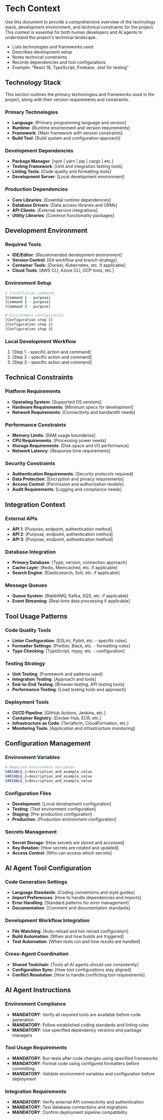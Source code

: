 # Tech Context

Use this document to provide a comprehensive overview of the technology stack, development environment, and technical constraints for the project. This context is essential for both human developers and AI agents to understand the project's technical landscape.

- Lists technologies and frameworks used
- Describes development setup
- Notes technical constraints
- Records dependencies and tool configurations
- Example: “React 18, TypeScript, Firebase, Jest for testing”

## Technology Stack

This section outlines the primary technologies and frameworks used in the project, along with their version requirements and constraints.

### Primary Technologies

- **Language**: [Primary programming language and version]
- **Runtime**: [Runtime environment and version requirements]
- **Framework**: [Main framework with version constraints]
- **Build Tool**: [Build system and configuration approach]

### Development Dependencies

- **Package Manager**: [npm | yarn | pip | cargo | etc.]
- **Testing Framework**: [Unit and integration testing tools]
- **Linting Tools**: [Code quality and formatting tools]
- **Development Server**: [Local development environment]

### Production Dependencies

- **Core Libraries**: [Essential runtime dependencies]
- **Database Drivers**: [Data access libraries and ORMs]
- **API Clients**: [External service integrations]
- **Utility Libraries**: [Common functionality packages]

## Development Environment

### Required Tools

- **IDE/Editor**: [Recommended development environment]
- **Version Control**: [Git workflow and branch strategy]
- **Container Tools**: [Docker, Kubernetes, etc. if applicable]
- **Cloud Tools**: [AWS CLI, Azure CLI, GCP tools, etc.]

### Environment Setup

```bash
# Installation commands
[Command 1 - purpose]
[Command 2 - purpose]
[Command 3 - purpose]

# Environment configuration
[Configuration step 1]
[Configuration step 2]
[Configuration step 3]
```

### Local Development Workflow

1. [Step 1 - specific action and command]
2. [Step 2 - specific action and command]
3. [Step 3 - specific action and command]

## Technical Constraints

### Platform Requirements

- **Operating System**: [Supported OS versions]
- **Hardware Requirements**: [Minimum specs for development]
- **Network Requirements**: [Connectivity and bandwidth needs]

### Performance Constraints

- **Memory Limits**: [RAM usage boundaries]
- **CPU Requirements**: [Processing power needs]
- **Storage Requirements**: [Disk space and I/O performance]
- **Network Latency**: [Response time requirements]

### Security Constraints

- **Authentication Requirements**: [Security protocols required]
- **Data Protection**: [Encryption and privacy requirements]
- **Access Control**: [Permission and authorization models]
- **Audit Requirements**: [Logging and compliance needs]

## Integration Context

### External APIs

- **API 1**: [Purpose, endpoint, authentication method]
- **API 2**: [Purpose, endpoint, authentication method]
- **API 3**: [Purpose, endpoint, authentication method]

### Database Integration

- **Primary Database**: [Type, version, connection approach]
- **Cache Layer**: [Redis, Memcached, etc. if applicable]
- **Search Engine**: [Elasticsearch, Solr, etc. if applicable]

### Message Queues

- **Queue System**: [RabbitMQ, Kafka, SQS, etc. if applicable]
- **Event Streaming**: [Real-time data processing if applicable]

## Tool Usage Patterns

### Code Quality Tools

- **Linter Configuration**: [ESLint, Pylint, etc. - specific rules]
- **Formatter Settings**: [Prettier, Black, etc. - formatting rules]
- **Type Checking**: [TypeScript, mypy, etc. - configuration]

### Testing Strategy

- **Unit Testing**: [Framework and patterns used]
- **Integration Testing**: [Approach and tools]
- **End-to-End Testing**: [Browser testing, API testing tools]
- **Performance Testing**: [Load testing tools and approach]

### Deployment Tools

- **CI/CD Pipeline**: [GitHub Actions, Jenkins, etc.]
- **Container Registry**: [Docker Hub, ECR, etc.]
- **Infrastructure as Code**: [Terraform, CloudFormation, etc.]
- **Monitoring Tools**: [Application and infrastructure monitoring]

## Configuration Management

### Environment Variables

```bash
# Required environment variables
VARIABLE_1=description_and_example_value
VARIABLE_2=description_and_example_value
VARIABLE_3=description_and_example_value
```

### Configuration Files

- **Development**: [Local development configuration]
- **Testing**: [Test environment configuration]
- **Staging**: [Pre-production configuration]
- **Production**: [Production environment configuration]

### Secrets Management

- **Secret Storage**: [How secrets are stored and accessed]
- **Key Rotation**: [How secrets are rotated and updated]
- **Access Control**: [Who can access which secrets]

## AI Agent Tool Configuration

### Code Generation Settings

- **Language Standards**: [Coding conventions and style guides]
- **Import Preferences**: [How to handle dependencies and imports]
- **Error Handling**: [Standard patterns for error management]
- **Documentation**: [Comment and documentation standards]

### Development Workflow Integration

- **File Watching**: [Auto-reload and hot-reload configuration]
- **Build Automation**: [When and how builds are triggered]
- **Test Automation**: [When tests run and how results are handled]

### Cross-Agent Coordination

- **Shared Toolchain**: [Tools all AI agents should use consistently]
- **Configuration Sync**: [How tool configurations stay aligned]
- **Conflict Resolution**: [How to handle conflicting tool requirements]

## AI Agent Instructions

### Environment Compliance

- **MANDATORY**: Verify all required tools are available before code generation
- **MANDATORY**: Follow established coding standards and linting rules
- **MANDATORY**: Use specified dependency versions and package managers

### Tool Usage Requirements

- **MANDATORY**: Run tests after code changes using specified frameworks
- **MANDATORY**: Format code using configured formatters before committing
- **MANDATORY**: Validate environment variables and configuration before deployment

### Integration Requirements

- **MANDATORY**: Verify external API connectivity and authentication
- **MANDATORY**: Test database connections and migrations
- **MANDATORY**: Confirm deployment pipeline compatibility
